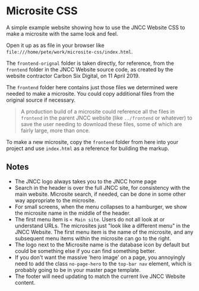 Microsite CSS
=============

A simple example website showing how to use the JNCC Website CSS to make a microsite with the same look and feel.

Open it up as as file in your browser like `file:///home/pete/work/microsite-css/index.html`.

The `frontend-orignal` folder is taken directly, for reference, from the `frontend` folder in the JNCC Website source code, as created by the website contractor Carbon Six Digital, on 11 April 2019.

The `frontend` folder here contains just those files we determined were needed to make a microsite. You could copy additional files from the original source if necessary.

> A production build of a microsite could reference all the files in `frontend` in the parent JNCC website (like `../frontend` or whatever) to save the user needing to download these files, some of which are fairly large, more than once.

To make a new microsite, copy the `frontend` folder from here into your project and use `index.html` as a reference for building the markup.

Notes
-----

- The JNCC logo always takes you to the JNCC home page
- Search in the header is over the full JNCC site, for consistency with the main website. Microsite search, if needed, can be done in some other way appropriate to the microsite.
- For small screens, when the menu collapses to a hamburger, we show the microsite name in the middle of the header.
- The first menu item is `< Main site`. Users do not all look at or understand URLs. The microsites just "look like a different menu" in the JNCC Website. The first menu item is the name of the microsite, and any subsequent menu items within the microsite can go to the right.
- The logo next to the Microsite name is the database icon by default but could be something else if you can find something better.
- If you don't want the massive 'hero image' on a page, you annoyingly need to add the class `no-page-hero` to the `top-bar nav` element, which is probably going to be in your master page template.
- The footer will need updating to match the current live JNCC Website content.
